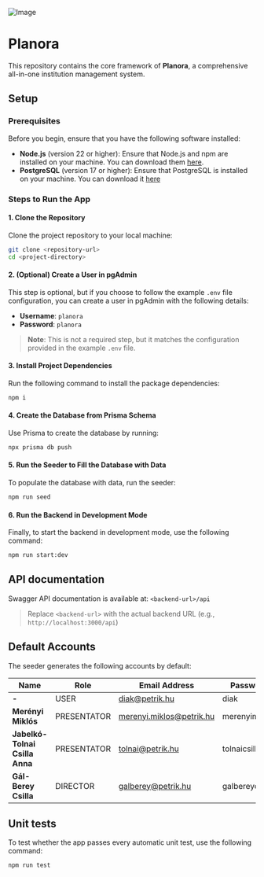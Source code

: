 ![Image](https://private-user-images.githubusercontent.com/146822610/432903686-429968dc-036d-46be-ace2-c39ba5023bf2.png?jwt=eyJhbGciOiJIUzI1NiIsInR5cCI6IkpXVCJ9.eyJpc3MiOiJnaXRodWIuY29tIiwiYXVkIjoicmF3LmdpdGh1YnVzZXJjb250ZW50LmNvbSIsImtleSI6ImtleTUiLCJleHAiOjE3NDQzOTkwMzYsIm5iZiI6MTc0NDM5ODczNiwicGF0aCI6Ii8xNDY4MjI2MTAvNDMyOTAzNjg2LTQyOTk2OGRjLTAzNmQtNDZiZS1hY2UyLWMzOWJhNTAyM2JmMi5wbmc_WC1BbXotQWxnb3JpdGhtPUFXUzQtSE1BQy1TSEEyNTYmWC1BbXotQ3JlZGVudGlhbD1BS0lBVkNPRFlMU0E1M1BRSzRaQSUyRjIwMjUwNDExJTJGdXMtZWFzdC0xJTJGczMlMkZhd3M0X3JlcXVlc3QmWC1BbXotRGF0ZT0yMDI1MDQxMVQxOTEyMTZaJlgtQW16LUV4cGlyZXM9MzAwJlgtQW16LVNpZ25hdHVyZT1kN2Q4MDk3MDEwOTY1YjM5ZThmOGNlOTRkM2FkODg0NmU3MGRhZWFhOGY0ZTdhNTE4MjdjYzlkNmY3ZjA2OWZhJlgtQW16LVNpZ25lZEhlYWRlcnM9aG9zdCJ9.LKryIFQ2aktG9ytV6uhzbX0nDmOO_8EKdWgLLoCOxZA)
# Planora
This repository contains the core framework of **Planora**, a comprehensive all-in-one institution management system.

## Setup

### Prerequisites

Before you begin, ensure that you have the following software installed:

- **Node.js** (version 22 or higher): Ensure that Node.js and npm are installed on your machine. You can download them [here](https://nodejs.org/).
- **PostgreSQL** (version 17 or higher): Ensure that PostgreSQL is installed on your machine. You can download it [here](https://www.postgresql.org/)

### Steps to Run the App

#### 1. Clone the Repository
Clone the project repository to your local machine:
```bash
git clone <repository-url>
cd <project-directory>
```

#### 2. (Optional) Create a User in pgAdmin

This step is optional, but if you choose to follow the example `.env` file configuration, you can create a user in pgAdmin with the following details:

- **Username**: `planora`
- **Password**: `planora`

> **Note**: This is not a required step, but it matches the configuration provided in the example `.env` file.

#### 3. Install Project Dependencies

Run the following command to install the package dependencies:

```bash
npm i
```

#### 4. Create the Database from Prisma Schema
Use Prisma to create the database by running:
```bash
npx prisma db push
```

#### 5. Run the Seeder to Fill the Database with Data
To populate the database with data, run the seeder:
```bash
npm run seed
```

#### 6. Run the Backend in Development Mode
Finally, to start the backend in development mode, use the following command:
```bash
npm run start:dev
```

## API documentation
Swagger API documentation is available at: `<backend-url>/api`

> Replace `<backend-url>` with the actual backend URL (e.g., `http://localhost:3000/api`)

## Default Accounts

The seeder generates the following accounts by default:

| Name                            | Role         | Email Address                | Password         |
|---------------------------------|--------------|------------------------------|------------------|
|             **-**               | USER         | diak@petrik.hu               | diak             |
| **Merényi Miklós**              | PRESENTATOR  | merenyi.miklos@petrik.hu     | merenyimiklos    |
| **Jabelkó-Tolnai Csilla Anna**  | PRESENTATOR  | tolnai@petrik.hu             | tolnaicsilla     |
| **Gál-Berey Csilla**            | DIRECTOR     | galberey@petrik.hu           | galbereycsilla   |


## Unit tests
To test whether the app passes every automatic unit test, use the following command:
```bash
npm run test
```
